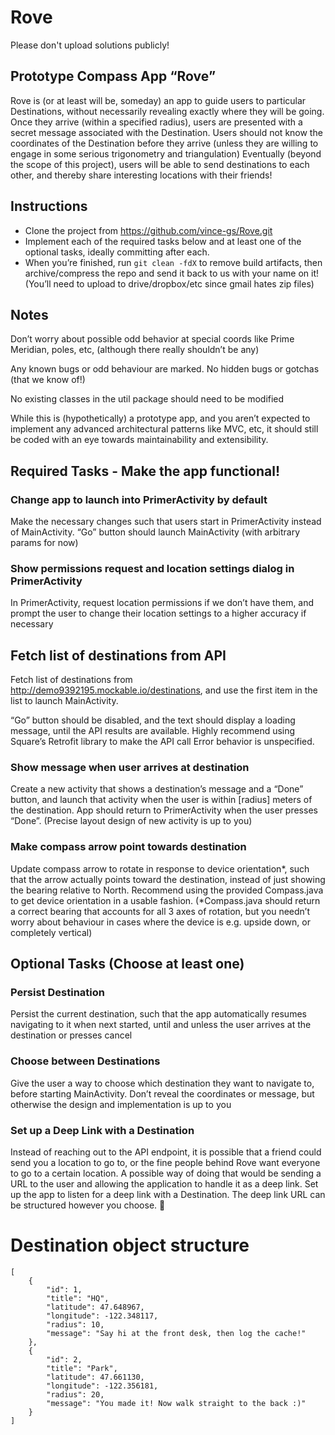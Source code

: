 # Rove
Please don't upload solutions publicly!

## Prototype Compass App “Rove”

Rove is (or at least will be, someday) an app to guide users to particular Destinations, without necessarily revealing exactly where they will be going. Once they arrive (within a specified radius), users are presented with a secret message associated with the Destination. Users should not know the coordinates of the Destination before they arrive (unless they are willing to engage in some serious trigonometry and triangulation)
Eventually (beyond the scope of this project), users will be able to send destinations to each other, and thereby share interesting locations with their friends!

## Instructions

* Clone the project from https://github.com/vince-gs/Rove.git 
* Implement each of the required tasks below and at least one of the optional tasks, ideally committing after each.
* When you’re finished, run `git clean -fdX` to remove build artifacts, then archive/compress the repo and send it back to us with your name on it! (You’ll need to upload to drive/dropbox/etc since gmail hates zip files)

## Notes

Don’t worry about possible odd behavior at special coords like Prime Meridian, poles, etc, (although there really shouldn’t be any)

Any known bugs or odd behaviour are marked. No hidden bugs or gotchas (that we know of!)

No existing classes in the util package should need to be modified

While this is (hypothetically) a prototype app, and you aren’t expected to implement any advanced architectural patterns like MVC, etc, it should still be coded with an eye towards maintainability and extensibility.

## Required Tasks - Make the app functional!

### Change app to launch into PrimerActivity by default

Make the necessary changes such that users start in PrimerActivity instead of MainActivity. “Go” button should launch MainActivity (with arbitrary params for now)

### Show permissions request and location settings dialog in PrimerActivity

In PrimerActivity, request location permissions if we don’t have them, and prompt the user to change their location settings to a higher accuracy if necessary

## Fetch list of destinations from API

Fetch list of destinations from http://demo9392195.mockable.io/destinations, and use the first item in the list to launch MainActivity.

“Go” button should be disabled, and the text should display a loading message, until the API results are available. Highly recommend using Square’s Retrofit library to make the API call
Error behavior is unspecified.

### Show message when user arrives at destination

Create a new activity that shows a destination’s message and a “Done” button, and launch that activity when the user is within [radius] meters of the destination. App should return to PrimerActivity when the user presses “Done”. (Precise layout design of new activity is up to you)

### Make compass arrow point towards destination

Update compass arrow to rotate in response to device orientation*, such that the arrow actually points toward the destination, instead of just showing the bearing relative to North. Recommend using the provided Compass.java to get device orientation in a usable fashion.
(*Compass.java should return a correct bearing that accounts for all 3 axes of rotation, but you needn’t worry about behaviour in cases where the device is e.g. upside down, or completely vertical)

## Optional Tasks (Choose at least one)

### Persist Destination

Persist the current destination, such that the app automatically resumes navigating to it when next started, until and unless the user arrives at the destination or presses cancel

### Choose between Destinations

Give the user a way to choose which destination they want to navigate to, before starting MainActivity. Don’t reveal the coordinates or message, but otherwise the design and implementation is up to you

### Set up a Deep Link with a Destination

Instead of reaching out to the API endpoint, it is possible that a friend could send you a location to go to, or the fine people behind Rove want everyone to go to a certain location. A possible way of doing that would be sending a URL to the user and allowing the application to handle it as a deep link. Set up the app to listen for a deep link with a Destination. The deep link URL can be structured however you choose.

# Destination object structure
```
[
    {
        "id": 1,
        "title": "HQ",
        "latitude": 47.648967,
        "longitude": -122.348117,
        "radius": 10,
        "message": "Say hi at the front desk, then log the cache!"
    },
    {
        "id": 2,
        "title": "Park",
        "latitude": 47.661130,
        "longitude": -122.356181,
        "radius": 20,
        "message": "You made it! Now walk straight to the back :)"
    }
]
```
